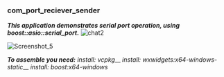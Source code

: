 ### com_port_reciever_sender
***This application demonstrates serial port operation, using boost::asio::serial_port.***
![chat2](https://github.com/K3130/com_port_reciever_sender/assets/23383424/7185e211-cb00-4e7a-966b-d807a705b46d)

![Screenshot_5](https://github.com/K3130/com_port_reciever_sender/assets/23383424/00a09049-205a-43b8-9b50-8325d9e503e2)

***To assemble you need:***
*install: vcpkg*__
*install: wxwidgets:x64-windows-static*__
*install: boost:x64-windows*
